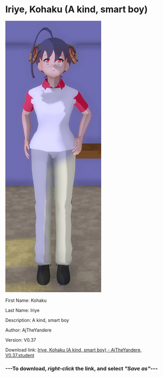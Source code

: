 # Iriye, Kohaku (A kind, smart boy)

<img src = "https://raw.githubusercontent.com/Arbiter1223/Daigaku-Gurashi-Custom-Students/master/Students/Files/Iriye%2C%20Kohaku%20(A%20kind%2C%20smart%20boy).png">

First Name: Kohaku

Last Name: Iriye

Description: A kind, smart boy

Author: AjTheYandere

Version: V0.37

Download link: <a href="https://raw.githubusercontent.com/Arbiter1223/Daigaku-Gurashi-Custom-Students/master/Students/Files/Iriye%2C%20Kohaku%20(A%20kind%2C%20smart%20boy)%20-%20AjTheYandere%2C%20V0.37.student">Iriye, Kohaku (A kind, smart boy) - AjTheYandere, V0.37.student</a>

### ---**To download, _right-click_ the link, and select _"Save as"_**---
